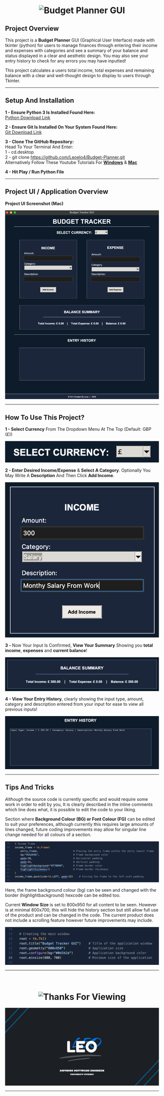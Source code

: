 <div align="center">
  <h1>
    <img src="https://readme-typing-svg.herokuapp.com?font=Fira+Code&size=28&duration=4000&pause=1000&center=true&color=0095FF&width=435&lines=Budget+Planner+GUI" alt="Budget Planner GUI" />
  </h1>
</div>

## Project Overview
This project is a **Budget Planner** GUI (Graphical User Interface) made with tkinter (python) for users to manage finances through entering their income and expenses with categories and see a summary of your balance and status displayed in a clear and aesthetic design. You may also see your entry history to check for any errors you may have inputted!

This project calculates a users total income, total expenses and remaining balance with a clear and well-thought design to display to users through Tkinter.
<hr>

## Setup And Installation

**1 - Ensure Python 3 Is Installed Found Here:** <br>
[Python Download Link](https://www.python.org/downloads/)

**2 - Ensure Git Is Installed On Your System Found Here:** <br>
[Git Download Link](https://git-scm.com/downloads)

**3 - Clone The GitHub Repository:** <br>
Head To Your Terminal And Enter: <br>
1 - cd.desktop <br>
2 - git clone https://github.com/Leoelo4/Budget-Planner.git <br>
Alternatively Follow These Youtube Tutorials For **[Windows](https://www.youtube.com/watch?v=EhxPBMQFCaI)** & **[Mac](https://www.youtube.com/watch?v=R9Efdq3Fj-A)**

**4 - Hit Play / Run Python File**
<hr>

## Project UI / Application Overview
**Project UI Screenshot (Mac)**

<img src="readme-images/ui-overview.png">

<hr>

## How To Use This Project?
**1 - Select Currency** From The Dropdown Menu At The Top (Default: GBP (£))

<img src="readme-images/select-currency.png"> <br>

**2 - Enter Desired Income/Expense** & **Select A Category**. Optionally You May Write A **Description** And Then Click **Add Income**.

<img src="readme-images/income.png"> <br>

**3 -** Now Your Input Is Confirmed, **View Your Summary** Showing you **total income**, **expenses** and **current balance**!

<img src="readme-images/balance-summary.png"> <br>

**4 - View Your Entry History**, clearly showing the input type, amount, category and description entered from your input for ease to view all previous inputs!

<img src="readme-images/entry-history.png">

<hr>

## Tips And Tricks

*Although* the source code is currently specific and would require some work in order to edit by you, It is clearly described in the inline comments which line does what, it is possible to edit the code to your liking.

Section where **Background Colour (BG) or Font Colour (FG)** can be edited to suit your preferences, although currently this requires large amounts of lines changed, future coding improvements may allow for singular line change needed for all colours of a section.

<img src="readme-images/income-code.png">

Here, the frame background colour (bg) can be seen and changed with the border (highlightbackground) hexcode can be edited too.

Current **Window Size** is set to 800x950 for all content to be seen. However is at minimal 800x700, this will hide the history section but still allow full use of the product and can be changed in the code. The current product does not include a scrolling feature however future improvements may include.

<img src="readme-images/window-size-code.png">

<hr>
<br>

<div align="center">
  <h1>
    <img src="https://readme-typing-svg.herokuapp.com?font=Fira+Code&size=28&duration=4000&pause=1000&center=true&color=0095FF&width=435&lines=Thank+You+For+Viewing+:)" alt="Thanks For Viewing" />
  </h1>
</div>

<img src="readme-images/gitbanner.png"> <hr>

